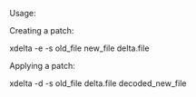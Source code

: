 Usage:

Creating a patch: 

xdelta -e -s old_file new_file delta.file


Applying a patch: 

xdelta -d -s old_file delta.file decoded_new_file
